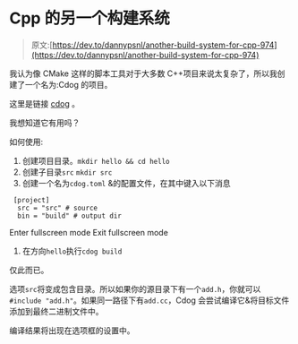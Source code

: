 # Cpp 的另一个构建系统

> 原文:[https://dev.to/dannypsnl/another-build-system-for-cpp-974](https://dev.to/dannypsnl/another-build-system-for-cpp-974)

我认为像 CMake 这样的脚本工具对于大多数 C++项目来说太复杂了，所以我创建了一个名为:Cdog 的项目。

这里是链接 [cdog](https://github.com/dannypsnl/cdog) 。

我想知道它有用吗？

如何使用:

1.  创建项目目录。`mkdir hello && cd hello`
2.  创建子目录`src` `mkdir src`
3.  创建一个名为`cdog.toml` &的配置文件，在其中键入以下消息

```
 [project]
  src = "src" # source
  bin = "build" # output dir 
```

Enter fullscreen mode Exit fullscreen mode

1.  在方向`hello`执行`cdog build`

仅此而已。

选项`src`将变成包含目录。所以如果你的源目录下有一个`add.h`，你就可以`#include "add.h"`。如果同一路径下有`add.cc`，Cdog 会尝试编译它&将目标文件添加到最终二进制文件中。

编译结果将出现在选项框的设置中。